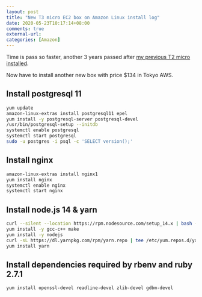 ```yaml
---
layout: post
title: "New T3 micro EC2 box on Amazon Linux install log"
date: 2020-05-23T10:17:14+08:00
comments: true
external-url:
categories: [Amazon]
---
```


Time is pass so faster, another 3 years passed after [my previous T2 micro installed](/2017/05/29/new-ec2-box-on-amazon-linux-install-log/).

Now have to install another new box with price $134 in Tokyo AWS.

## Install postgresql 11

```bash
yum update
amazon-linux-extras install postgresql11 epel
yum install -y postgresql-server postgresql-devel
/usr/bin/postgresql-setup --initdb
systemctl enable postgresql
systemctl start postgresql
sudo -u postgres -i psql -c 'SELECT version();'
```

## Install nginx

```bash
amazon-linux-extras install nginx1
yum install nginx
systemctl enable nginx
systemctl start nginx
```

## Install node.js 14 & yarn

```bash
curl --silent --location https://rpm.nodesource.com/setup_14.x | bash -
yum install -y gcc-c++ make
yum install -y nodejs
curl -sL https://dl.yarnpkg.com/rpm/yarn.repo | tee /etc/yum.repos.d/yarn.repo
yum install yarn
```

## Install dependencies required by rbenv and ruby 2.7.1

```bash
yum install openssl-devel readline-devel zlib-devel gdbm-devel
```
